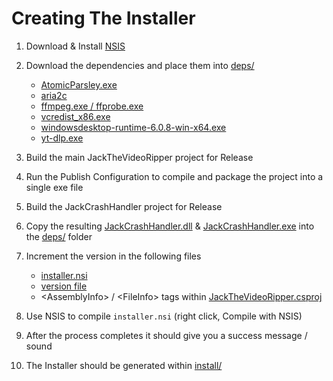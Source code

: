 # Creating The Installer

1. Download & Install [NSIS](https://nsis.sourceforge.io/Main_Page)


2. Download the dependencies and place them into [deps/](../install/deps/)
    * [AtomicParsley.exe](http://atomicparsley.sourceforge.net/)
    * [aria2c](https://github.com/aria2/aria2/releases/latest)
    * [ffmpeg.exe / ffprobe.exe](https://www.ffmpeg.org/download.html#build-windows)
    * [vcredist_x86.exe](https://www.microsoft.com/en-us/download/details.aspx?id=26999)
    * [windowsdesktop-runtime-6.0.8-win-x64.exe](https://dotnet.microsoft.com/en-us/download/dotnet/6.0)
    * [yt-dlp.exe](https://github.com/yt-dlp/yt-dlp/releases/latest/download/yt-dlp.exe)


3. Build the main JackTheVideoRipper project for Release


4. Run the Publish Configuration to compile and package the project into a single exe file


5. Build the JackCrashHandler project for Release


6. Copy the resulting [JackCrashHandler.dll](../src/JackCrashHandler/bin/Release/net6.0-windows/JackCrashHandler.dll) & [JackCrashHandler.exe](../src/JackCrashHandler/bin/Release/net6.0-windows/JackCrashHandler.exe) into the [deps/](../install/deps/) folder


7. Increment the version in the following files
    * [installer.nsi](../install/installer.nsi)
    * [version file](../version)
    * \<AssemblyInfo\> / \<FileInfo\> tags within [JackTheVideoRipper.csproj](../src/JackTheVideoRipper/JackTheVideoRipper.csproj)


8. Use NSIS to compile `installer.nsi` (right click, Compile with NSIS)


9. After the process completes it should give you a success message / sound


10. The Installer should be generated within [install/](../install/)
